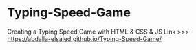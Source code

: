 # Typing-Speed-Game
Creating a Typing Speed Game with HTML &amp; CSS &amp; JS 
Link >>> https://abdalla-elsaied.github.io/Typing-Speed-Game/
